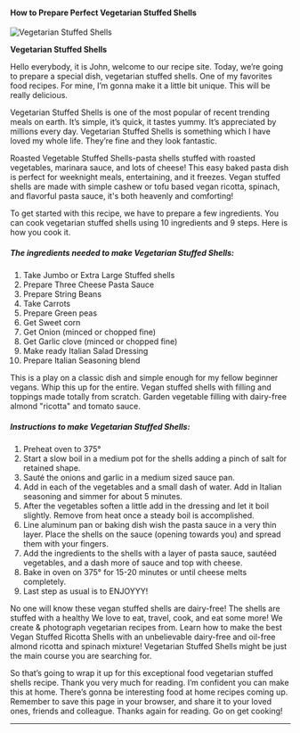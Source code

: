             

#### How to Prepare Perfect Vegetarian Stuffed Shells

![Vegetarian Stuffed Shells](https://img-global.cpcdn.com/recipes/6108525297139712/751x532cq70/vegetarian-stuffed-shells-recipe-main-photo.jpg)

**Vegetarian Stuffed Shells**

Hello everybody, it is John, welcome to our recipe site. Today, we’re going to prepare a special dish, vegetarian stuffed shells. One of my favorites food recipes. For mine, I’m gonna make it a little bit unique. This will be really delicious.

Vegetarian Stuffed Shells is one of the most popular of recent trending meals on earth. It’s simple, it’s quick, it tastes yummy. It’s appreciated by millions every day. Vegetarian Stuffed Shells is something which I have loved my whole life. They’re fine and they look fantastic.

Roasted Vegetable Stuffed Shells-pasta shells stuffed with roasted vegetables, marinara sauce, and lots of cheese! This easy baked pasta dish is perfect for weeknight meals, entertaining, and it freezes. Vegan stuffed shells are made with simple cashew or tofu based vegan ricotta, spinach, and flavorful pasta sauce, it's both heavenly and comforting!

To get started with this recipe, we have to prepare a few ingredients. You can cook vegetarian stuffed shells using 10 ingredients and 9 steps. Here is how you cook it.

##### The ingredients needed to make Vegetarian Stuffed Shells:

1.  Take Jumbo or Extra Large Stuffed shells
2.  Prepare Three Cheese Pasta Sauce
3.  Prepare String Beans
4.  Take Carrots
5.  Prepare Green peas
6.  Get Sweet corn
7.  Get Onion (minced or chopped fine)
8.  Get Garlic clove (minced or chopped fine)
9.  Make ready Italian Salad Dressing
10.  Prepare Italian Seasoning blend

This is a play on a classic dish and simple enough for my fellow beginner vegans. Whip this up for the entire. Vegan stuffed shells with filling and toppings made totally from scratch. Garden vegetable filling with dairy-free almond "ricotta" and tomato sauce.

##### Instructions to make Vegetarian Stuffed Shells:

1.  Preheat oven to 375°
2.  Start a slow boil in a medium pot for the shells adding a pinch of salt for retained shape.
3.  Sauté the onions and garlic in a medium sized sauce pan.
4.  Add in each of the vegetables and a small dash of water. Add in Italian seasoning and simmer for about 5 minutes.
5.  After the vegetables soften a little add in the dressing and let it boil slightly. Remove from heat once a steady boil is accomplished.
6.  Line aluminum pan or baking dish wish the pasta sauce in a very thin layer. Place the shells on the sauce (opening towards you) and spread them with your fingers.
7.  Add the ingredients to the shells with a layer of pasta sauce, sautéed vegetables, and a dash more of sauce and top with cheese.
8.  Bake in oven on 375° for 15-20 minutes or until cheese melts completely.
9.  Last step as usual is to ENJOYYY!

No one will know these vegan stuffed shells are dairy-free! The shells are stuffed with a healthy We love to eat, travel, cook, and eat some more! We create & photograph vegetarian recipes from. Learn how to make the best Vegan Stuffed Ricotta Shells with an unbelievable dairy-free and oil-free almond ricotta and spinach mixture! Vegetarian Stuffed Shells might be just the main course you are searching for.

So that’s going to wrap it up for this exceptional food vegetarian stuffed shells recipe. Thank you very much for reading. I’m confident you can make this at home. There’s gonna be interesting food at home recipes coming up. Remember to save this page in your browser, and share it to your loved ones, friends and colleague. Thanks again for reading. Go on get cooking!

* * *